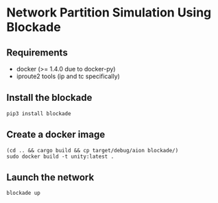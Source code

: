 # Network Partition Simulation Using Blockade

## Requirements

- docker (>= 1.4.0 due to docker-py)
- iproute2 tools (ip and tc specifically)

## Install the blockade

```
pip3 install blockade
```

## Create a docker image

```
(cd .. && cargo build && cp target/debug/aion blockade/)
sudo docker build -t unity:latest .
```

## Launch the network

```
blockade up
```